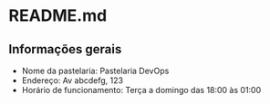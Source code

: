 # README.md
 
## Informações gerais
- Nome da pastelaria: Pastelaria DevOps
- Endereço: Av abcdefg, 123
- Horário de funcionamento: Terça a domingo das 18:00 às 01:00
